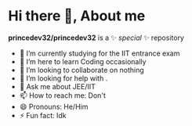 # Hi there 👋, About me

**princedev32/princedev32** is a ✨ _special_ ✨ repository

- 🔭 I’m currently studying for the IIT entrance exam
- 🌱 I’m here to learn Coding occasionally
- 👯 I’m looking to collaborate on nothing
- 🤔 I’m looking for help with .
- 💬 Ask me about JEE/IIT
- 📫 How to reach me: Don't
- 😄 Pronouns: He/Him
- ⚡ Fun fact: Idk
